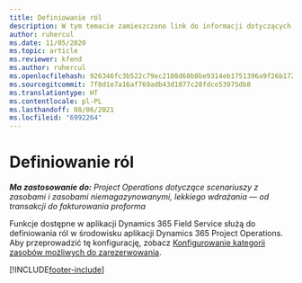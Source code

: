 ```yaml
---
title: Definiowanie ról
description: W tym temacie zamieszczono link do informacji dotyczących sposobu konfigurowania kategorii zasobów możliwych do zarezerwowania.
author: ruhercul
ms.date: 11/05/2020
ms.topic: article
ms.reviewer: kfend
ms.author: ruhercul
ms.openlocfilehash: 926346fc3b522c79ec2108d68b8be9314eb1751396a9f26b172f01bad87f5f40
ms.sourcegitcommit: 7f8d1e7a16af769adb43d1877c28fdce53975db8
ms.translationtype: HT
ms.contentlocale: pl-PL
ms.lasthandoff: 08/06/2021
ms.locfileid: "6992264"
---
```

# <a name="define-roles"></a>Definiowanie ról

_**Ma zastosowanie do:** Project Operations dotyczące scenariuszy z zasobami i zasobami niemagazynowanymi, lekkiego wdrażania — od transakcji do fakturowania proforma_

Funkcje dostępne w aplikacji Dynamics 365 Field Service służą do definiowania ról w środowisku aplikacji Dynamics 365 Project Operations. Aby przeprowadzić tę konfigurację, zobacz [Konfigurowanie kategorii zasobów możliwych do zarezerwowania](/dynamics365/field-service/set-up-bookable-resource-categories).


[!INCLUDE[footer-include](../includes/footer-banner.md)]